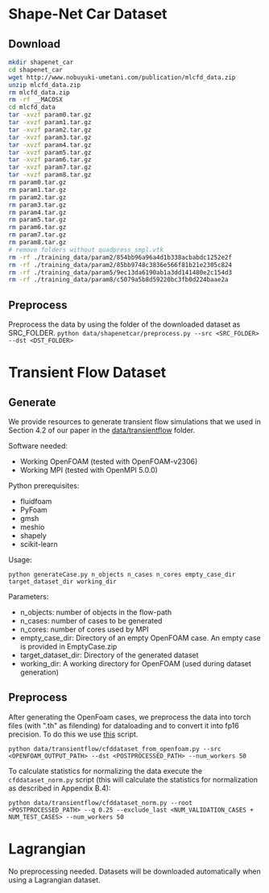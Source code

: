 # Shape-Net Car Dataset
## Download
```bash
mkdir shapenet_car
cd shapenet_car
wget http://www.nobuyuki-umetani.com/publication/mlcfd_data.zip
unzip mlcfd_data.zip
rm mlcfd_data.zip
rm -rf __MACOSX
cd mlcfd_data
tar -xvzf param0.tar.gz
tar -xvzf param1.tar.gz
tar -xvzf param2.tar.gz
tar -xvzf param3.tar.gz
tar -xvzf param4.tar.gz
tar -xvzf param5.tar.gz
tar -xvzf param6.tar.gz
tar -xvzf param7.tar.gz
tar -xvzf param8.tar.gz
rm param0.tar.gz
rm param1.tar.gz
rm param2.tar.gz
rm param3.tar.gz
rm param4.tar.gz
rm param5.tar.gz
rm param6.tar.gz
rm param7.tar.gz
rm param8.tar.gz
# remove folders without quadpress_smpl.vtk
rm -rf ./training_data/param2/854bb96a96a4d1b338acbabdc1252e2f
rm -rf ./training_data/param2/85bb9748c3836e566f81b21e2305c824
rm -rf ./training_data/param5/9ec13da6190ab1a3dd141480e2c154d3
rm -rf ./training_data/param8/c5079a5b8d59220bc3fb0d224baae2a
```


## Preprocess
Preprocess the data by using the folder of the downloaded dataset as SRC_FOLDER.
`python data/shapenetcar/preprocess.py --src <SRC_FOLDER> --dst <DST_FOLDER>`

# Transient Flow Dataset

## Generate
We provide resources to generate transient flow simulations that we used in Section 4.2 of our paper in the [data/transientflow](https://github.com/ml-jku/UPT/tree/main/data/transientflow) folder. 

Software needed:

- Working OpenFOAM (tested with OpenFOAM-v2306)
- Working MPI (tested with OpenMPI 5.0.0)

Python prerequisites:

- fluidfoam
- PyFoam
- gmsh
- meshio
- shapely
- scikit-learn

Usage:

`python generateCase.py n_objects n_cases n_cores empty_case_dir target_dataset_dir working_dir`

Parameters:


- n_objects: number of objects in the flow-path
- n_cases: number of cases to be generated
- n_cores: number of cores used by MPI
- empty_case_dir: Directory of an empty OpenFOAM case. An empty case is provided in EmptyCase.zip
- target_dataset_dir: Directory of the generated dataset
- working_dir: A working directory for OpenFOAM (used during dataset generation)


## Preprocess

After generating the OpenFoam cases, we preprocess the data into torch files (with ".th" as filending) for dataloading and to convert it into fp16 precision.
To do this we use [this](https://github.com/ml-jku/UPT/tree/main/data/transientflow/cfddataset_from_openfoam.py) script.

`python data/transientflow/cfddataset_from_openfoam.py --src <OPENFOAM_OUTPUT_PATH> --dst <POSTPROCESSED_PATH> --num_workers 50`


To calculate statistics for normalizing the data execute the `cfddataset_norm.py` script (this will calculate the statistics for normalization as described in Appendix B.4):

`python data/transientflow/cfddataset_norm.py --root <POSTPROCESSED_PATH> --q 0.25 --exclude_last <NUM_VALIDATION_CASES + NUM_TEST_CASES> --num_workers 50`


# Lagrangian
No preprocessing needed. Datasets will be downloaded automatically when using a Lagrangian dataset.